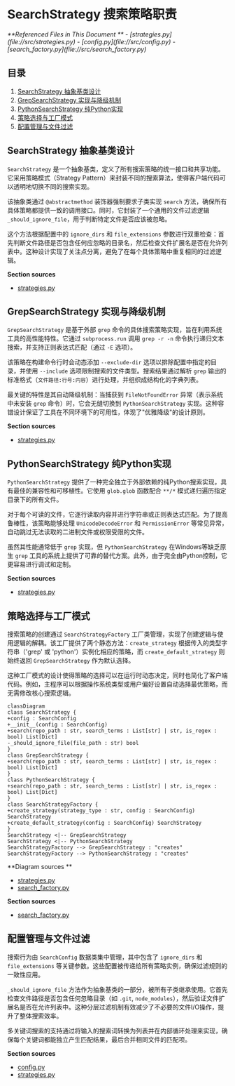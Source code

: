 # SearchStrategy 搜索策略职责

<cite>
**Referenced Files in This Document **  
- [strategies.py](file://src/strategies.py)
- [config.py](file://src/config.py)
- [search_factory.py](file://src/search_factory.py)
</cite>

## 目录
1. [SearchStrategy 抽象基类设计](#searchstrategy-抽象基类设计)
2. [GrepSearchStrategy 实现与降级机制](#grepsearchstrategy-实现与降级机制)
3. [PythonSearchStrategy 纯Python实现](#pythonsearchstrategy-纯python实现)
4. [策略选择与工厂模式](#策略选择与工厂模式)
5. [配置管理与文件过滤](#配置管理与文件过滤)

## SearchStrategy 抽象基类设计

`SearchStrategy` 是一个抽象基类，定义了所有搜索策略的统一接口和共享功能。它采用策略模式（Strategy Pattern）来封装不同的搜索算法，使得客户端代码可以透明地切换不同的搜索实现。

该抽象类通过 `@abstractmethod` 装饰器强制要求子类实现 `search` 方法，确保所有具体策略都提供一致的调用接口。同时，它封装了一个通用的文件过滤逻辑 `_should_ignore_file`，用于判断特定文件是否应该被忽略。

这个方法根据配置中的 `ignore_dirs` 和 `file_extensions` 参数进行双重检查：首先判断文件路径是否包含任何应忽略的目录名，然后检查文件扩展名是否在允许列表中。这种设计实现了关注点分离，避免了在每个具体策略中重复相同的过滤逻辑。

**Section sources**
- [strategies.py](file://src/strategies.py#L18-L70)

## GrepSearchStrategy 实现与降级机制

`GrepSearchStrategy` 是基于外部 `grep` 命令的具体搜索策略实现，旨在利用系统工具的高性能特性。它通过 `subprocess.run` 调用 `grep -r -n` 命令执行递归文本搜索，并支持正则表达式匹配（通过 `-E` 选项）。

该策略在构建命令行时会动态添加 `--exclude-dir` 选项以排除配置中指定的目录，并使用 `--include` 选项限制搜索的文件类型。搜索结果通过解析 `grep` 输出的标准格式（`文件路径:行号:内容`）进行处理，并组织成结构化的字典列表。

最关键的特性是其自动降级机制：当捕获到 `FileNotFoundError` 异常（表示系统中未安装 `grep` 命令）时，它会无缝切换到 `PythonSearchStrategy` 实现。这种容错设计保证了工具在不同环境下的可用性，体现了"优雅降级"的设计原则。

**Section sources**
- [strategies.py](file://src/strategies.py#L73-L171)

## PythonSearchStrategy 纯Python实现

`PythonSearchStrategy` 提供了一种完全独立于外部依赖的纯Python搜索实现，具有最佳的兼容性和可移植性。它使用 `glob.glob` 函数配合 `**/*` 模式递归遍历指定目录下的所有文件。

对于每个可读的文件，它逐行读取内容并进行字符串或正则表达式匹配。为了提高鲁棒性，该策略能够处理 `UnicodeDecodeError` 和 `PermissionError` 等常见异常，自动跳过无法读取的二进制文件或权限受限的文件。

虽然其性能通常低于 `grep` 实现，但 `PythonSearchStrategy` 在Windows等缺乏原生 `grep` 工具的系统上提供了可靠的替代方案。此外，由于完全由Python控制，它更容易进行调试和定制。

**Section sources**
- [strategies.py](file://src/strategies.py#L174-L232)

## 策略选择与工厂模式

搜索策略的创建通过 `SearchStrategyFactory` 工厂类管理，实现了创建逻辑与使用逻辑的解耦。该工厂提供了两个静态方法：`create_strategy` 根据传入的类型字符串（'grep' 或 'python'）实例化相应的策略，而 `create_default_strategy` 则始终返回 `GrepSearchStrategy` 作为默认选择。

这种工厂模式的设计使得策略的选择可以在运行时动态决定，同时也简化了客户端代码。例如，主程序可以根据操作系统类型或用户偏好设置自动选择最优策略，而无需修改核心搜索逻辑。

```mermaid
classDiagram
class SearchStrategy {
+config : SearchConfig
+__init__(config : SearchConfig)
+search(repo_path : str, search_terms : List[str] | str, is_regex : bool) List[Dict]
-_should_ignore_file(file_path : str) bool
}
class GrepSearchStrategy {
+search(repo_path : str, search_terms : List[str] | str, is_regex : bool) List[Dict]
}
class PythonSearchStrategy {
+search(repo_path : str, search_terms : List[str] | str, is_regex : bool) List[Dict]
}
class SearchStrategyFactory {
+create_strategy(strategy_type : str, config : SearchConfig) SearchStrategy
+create_default_strategy(config : SearchConfig) SearchStrategy
}
SearchStrategy <|-- GrepSearchStrategy
SearchStrategy <|-- PythonSearchStrategy
SearchStrategyFactory --> GrepSearchStrategy : "creates"
SearchStrategyFactory --> PythonSearchStrategy : "creates"
```

**Diagram sources **
- [strategies.py](file://src/strategies.py#L18-L232)
- [search_factory.py](file://src/search_factory.py#L15-L51)

**Section sources**
- [search_factory.py](file://src/search_factory.py#L15-L51)

## 配置管理与文件过滤

搜索行为由 `SearchConfig` 数据类集中管理，其中包含了 `ignore_dirs` 和 `file_extensions` 等关键参数。这些配置被传递给所有策略实例，确保过滤规则的一致性应用。

`_should_ignore_file` 方法作为抽象基类的一部分，被所有子类继承使用。它首先检查文件路径是否包含任何忽略目录（如 `.git`, `node_modules`），然后验证文件扩展名是否在允许列表中。这种分层过滤机制有效减少了不必要的文件I/O操作，提升了整体搜索效率。

多关键词搜索的支持通过将输入的搜索词转换为列表并在内部循环处理来实现，确保每个关键词都能独立产生匹配结果，最后合并相同文件的匹配项。

**Section sources**
- [config.py](file://src/config.py#L1-L36)
- [strategies.py](file://src/strategies.py#L50-L70)